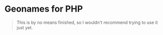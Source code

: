 # Geonames for PHP

> This is by no means finished, so I wouldn't recommend trying to use it just yet.
